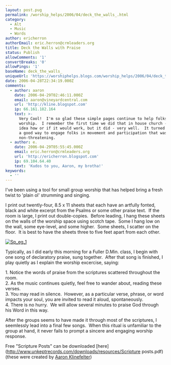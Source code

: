 ```yaml
---
layout: post.pug
permalink: /worship_helps/2006/04/deck_the_walls_.html 
category:
  - Alt
  - Music
  - Words
author: ericherron
authorEmail: eric.herron@crmleaders.org
title: Deck the Walls with Praise
status: Publish
allowComments: '1'
convertBreaks: '0'
allowPings: '1'
baseName: deck_the_walls_
uniqueUrl: 'https://worshiphelps.blogs.com/worship_helps/2006/04/deck_the_walls_.html '
date: 2006-04-28T22:34:19.000Z
comments:
  - author: aaron
    date: 2006-04-29T02:46:11.000Z
    email: aaron@vineyardcentral.com
    url: 'http://kline.blogspot.com'
    ip: 66.161.182.164
    text: >-
      Very Cool!  I'm so glad these simple pages continue to help folks
      worship.  I remember the first time we did that in house church - I had no
      idea how or if it would work, but it did - very well.  It turned out to be
      a good way to engage folks in movement and participation that was open and
      non-threatening.
  - author: e.
    date: 2006-04-29T05:55:45.000Z
    email: eric.herron@crmleaders.org
    url: 'http://ericherron.blogspot.com'
    ip: 69.104.64.40
    text: 'Kudos to you, Aaron, my brotha!'
keywords:
  - ''
---
```

I've been using a tool for small group worship that has helped bring a fresh twist to 'plain ol' strumming and singing.

I print out twently-four, 8.5 x 11 sheets that each have an artfully fonted, black and white excerpt from the Psalms or some other praise text.  If the room is large, I print out double-copies.  Before leading, I hang these sheets on the walls of the worship space using scotch tape.  Some I hang low on the wall, some eye-level, and some higher.  Some sheets, I scatter on the floor.  It is best to have the sheets three to five feet apart from each other.

[](http://worshiphelps.blogs.com/.shared/image.html?/photos/uncategorized/sp_eg.jpg)[![Sp_eg_1](https://worshiphelps.blogs.com/worship_helps/images/sp_eg_1.jpg "Sp_eg_1")](http://worshiphelps.blogs.com/.shared/image.html?/photos/uncategorized/sp_eg_1.jpg)  

Typically, as I did early this morning for a Fuller D.Min. class, I begin with one song of declaratory praise, sung together.  After that song is finished, I play quietly as I explain the worship excercise, saying:  

1\. Notice the words of praise from the scriptures scattered throughout the room.  
2\. As the music continues quietly, feel free to wander about, reading these verses.  
3\. You may read in silence.  However, as a particular verse, phrase, or word impacts your soul, you are invited to read it aloud, spontaneously.  
4\. There is no hurry.  We will allow several minutes to praise God through his Word in this way.

After the groups seems to have made it through most of the scriptures, I seemlessly lead into a final few songs.  When this ritual is unfamiliar to the group at hand, it never fails to prompt a sincere and engaging worship response.

Free "Scripture Posts" can be downloaded [here](http://www.unkeptrecords.com/downloads/resources/Scripture posts.pdf) (these were created by [Aaron Klinefelter](http://www.kline.blogspot.com))